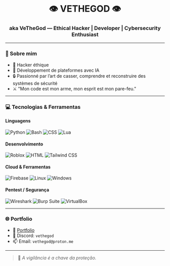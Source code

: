 <h1 align="center">👁️ VETHEGOD 👁️</h1>
<h3 align="center">aka VeTheGod — Ethical Hacker | Developer | Cybersecurity Enthusiast</h3>

---

### 🧠 Sobre mim

- 🧪  Hacker éthique 
- 🧠  Développement de plateformes avec IA  
- 🔒 Passionné par l’art de casser, comprendre et reconstruire des systèmes de sécurité
- ⚔️ "Mon code est mon arme, mon esprit est mon pare-feu."

---

### 💻 Tecnologias & Ferramentas

#### Linguagens
![Python](https://img.shields.io/badge/-Python-3776AB?style=flat&logo=python&logoColor=white)
![Bash](https://img.shields.io/badge/-Bash-4EAA25?style=flat&logo=gnu-bash&logoColor=white)
![CSS](https://img.shields.io/badge/-CSS-1572B6?style=flat&logo=css3&logoColor=white)
![Lua](https://img.shields.io/badge/-Lua-2C2D72?style=flat&logo=lua&logoColor=white)

#### Desenvolvimento
![Roblox](https://img.shields.io/badge/-Roblox-000000?style=flat&logo=roblox&logoColor=white)
![HTML](https://img.shields.io/badge/-HTML-E34F26?style=flat&logo=html5&logoColor=white)
![Tailwind CSS](https://img.shields.io/badge/-TailwindCSS-06B6D4?style=flat&logo=tailwind-css&logoColor=white)

#### Cloud & Ferramentas
![Firebase](https://img.shields.io/badge/-Firebase-FFCA28?style=flat&logo=firebase&logoColor=black)
![Linux](https://img.shields.io/badge/-Linux-FCC624?style=flat&logo=linux&logoColor=black)
![Windows](https://img.shields.io/badge/-Windows-0078D6?style=flat&logo=windows&logoColor=white)

#### Pentest / Segurança
![Wireshark](https://img.shields.io/badge/-Wireshark-1679A7?style=flat&logo=wireshark&logoColor=white)
![Burp Suite](https://img.shields.io/badge/-Burp%20Suite-FF6600?style=flat&logoColor=white)
![VirtualBox](https://img.shields.io/badge/-VirtualBox-183A61?style=flat&logo=virtualbox&logoColor=white)

---

### 🌐 Portfolio

- 🧠 [Portfolio](https://portfoliove.vercel.app/)  
- 💬 Discord: `vethegod`  
- 📫 Email: `vethegod@proton.me`  

---

> 🧿 *A vigilância é a chave da proteção.*
